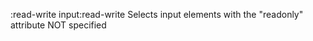 :read-write
    input:read-write
    Selects input elements with the "readonly" attribute NOT specified
